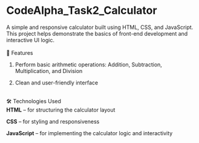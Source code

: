 # CodeAlpha_Task2_Calculator
A simple and responsive calculator built using HTML, CSS, and JavaScript. This project helps demonstrate the basics of front-end development and interactive UI logic.
<br>
<br>
🚀 Features<br>
1. Perform basic arithmetic operations: Addition, Subtraction, Multiplication, and Division<br>

2. Clean and user-friendly interface<br>
<br>
🛠️ Technologies Used<br>
<b>HTML</b> – for structuring the calculator layout<br>

<b>CSS</b> – for styling and responsiveness<br>

<b>JavaScript</b> – for implementing the calculator logic and interactivity
